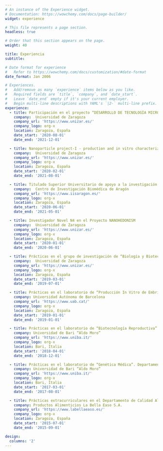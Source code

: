 ```yaml
---
# An instance of the Experience widget.
# Documentation: https://wowchemy.com/docs/page-builder/
widget: experience

# This file represents a page section.
headless: true

# Order that this section appears on the page.
weight: 40

title: Experiencia
subtitle:

# Date format for experience
#   Refer to https://wowchemy.com/docs/customization/#date-format
date_format: Jan 2006

# Experiences.
#   Add/remove as many `experience` items below as you like.
#   Required fields are `title`, `company`, and `date_start`.
#   Leave `date_end` empty if it's your current employer.
#   Begin multi-line descriptions with YAML's `|2-` multi-line prefix.
experience:
  - title: Participación en el proyecto “DESARROLLO DE TECNOLOGÍA MICROFLUÍDICA PARA LA PRODUCCIÓN DE VESÍCULAS EXTRACELULARES CON APLICACIONES TERAGNÓSTICAS"
    company:  Universidad de Zaragoza
    company_url: 'https://www.unizar.es/'
    company_logo: org-x
    location: Zaragoza, España
    date_start: '2020-08-01'
    date_end: '2021-12-01'

  - title: Nanoparticle project-I - production and in vitro characterization
    company:  Universidad de Zaragoza
    company_url: 'https://www.unizar.es/'
    company_logo: org-x
    location: Zaragoza, España
    date_start: '2020-02-01'
    date_end: '2021-08-01'

  - title: Titulado Superior Universitario de apoyo a la investigación en el proyecto “Nuevos nanosistemas para la liberación controlada de fármacos y la señalización de moléculas en la inhibición de procesos patomoleculares en el tratamiento de la artrosis”
    company:  Centro de Investigación Biomédica de Aragón
    company_url: 'https://www.iisaragon.es/'
    company_logo: org-x
    location: Zaragoza, España
    date_start: '2020-06-01'
    date_end: '2021-05-01'

  - title: Investigador Novel N4 en el Proyecto NANOHEDONISM
    company:  Universidad de Zaragoza
    company_url: 'https://www.unizar.es/'
    company_logo: org-x
    location: Zaragoza, España
    date_start: '2020-01-01'
    date_end: '2020-06-01'

  - title: Prácticas en el grupo de investigación de “Biología y Biotecnología aplicada a la Reproducción Animal”
    company:  Universidad de Zaragoza
    company_url: 'https://www.unizar.es/'
    company_logo: org-x
    location: Zaragoza, España
    date_start: '2019-03-01'
    date_end: '2019-07-01'

  - title: Prácticas en el laboratorio de “Producción In Vitro de Embriones” dentro del programa de Doctorado en Producción Animal. 
    company: Universidad Autónoma de Barcelona
    company_url: 'https://www.uab.cat/'
    company_logo: org-x
    location: Zaragoza, España
    date_start: '2019-01-01'
    date_end: '2019-01-01'

  - title: Prácticas en el laboratorio de “Biotecnología Reproductiva” del Departamento de Biociencia, Biotecnología y Biofarmacéutica
    company: Universidad de Bari “Aldo Moro”
    company_url: 'https://www.uniba.it/'
    company_logo: org-x
    location: Bari, Italia
    date_start: '2018-04-01'
    date_end: '2018-12-01'

  - title: Prácticas en el laboratorio de “Genética Médica”. Departamento de Biología y Genética
    company: Universidad de Bari “Aldo Moro”
    company_url: 'https://www.uniba.it/'
    company_logo: org-x
    location: Bari, Italia
    date_start: '2017-03-01'
    date_end: '2017-08-01'

  - title: Prácticas extracurriculares en el Departamento de Calidad Alimentaria y Medioambiental
    company: Productos Alimenticios La Bella Easo S.A.
    company_url: 'https://www.labellaeaso.es/'
    company_logo: org-x
    location: Zaragoza, España
    date_start: '2015-07-01'
    date_end: '2015-09-01'

design:
  columns: '2'
---
```

